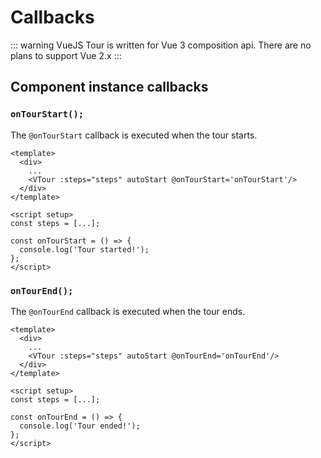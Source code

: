 # Callbacks

::: warning
VueJS Tour is written for Vue 3 composition api. There are no plans to support Vue 2.x
:::

## Component instance callbacks

### `onTourStart();`

The `@onTourStart` callback is executed when the tour starts.

```vue{4,11-13}
<template>
  <div>
    ...
    <VTour :steps="steps" autoStart @onTourStart='onTourStart'/>
  </div>
</template>

<script setup>
const steps = [...];

const onTourStart = () => {
  console.log('Tour started!');
};
</script>
```

### `onTourEnd();`

The `@onTourEnd` callback is executed when the tour ends.

```vue{4,11-13}
<template>
  <div>
    ...
    <VTour :steps="steps" autoStart @onTourEnd='onTourEnd'/>
  </div>
</template>

<script setup>
const steps = [...];

const onTourEnd = () => {
  console.log('Tour ended!');
};
</script>
```
